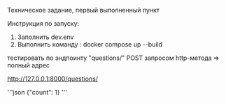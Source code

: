 Техническое задание, первый выполненный пункт


Инструкция по запуску:

1. Заполнить dev.env
2. Выполнить команду : docker compose up --build

тестировать по эндпоинту "questions/" POST запросом http-метода => полный адрес

http://127.0.0.1:8000/questions/

'''json
{"count": 1}
'''